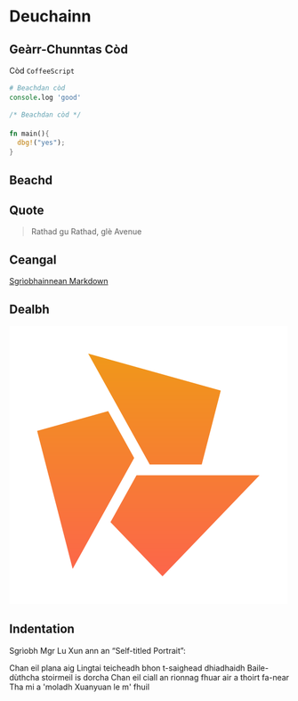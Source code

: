 [Markdown 全局注释]:#

# Deuchainn

## Geàrr-Chunntas Còd

Còd `CoffeeScript`

```coffee
# Beachdan còd
console.log 'good'


```

```rust
/* Beachdan còd */

fn main(){
  dbg!("yes");
}
```

## Beachd

<!-- HTML 注释 --> 

<!-- 多行注释 --> 

## Quote

> Rathad gu Rathad, glè Avenue

## Ceangal

[Sgrìobhainnean Markdown](https://github.com/xxai-art/xxai-art-md)

## Dealbh

![xxAI.Art Aithne Brand](https://raw.githubusercontent.com/xxai-art/web/main/file/svg/logo.svg)

## Indentation

Sgrìobh Mgr Lu Xun ann an “Self-titled Portrait”:

  Chan eil plana aig Lingtai teicheadh ​​​​bhon t-saighead dhiadhaidh
  Baile-dùthcha stoirmeil is dorcha
  Chan eil ciall an rionnag fhuar air a thoirt fa-near
  Tha mi a 'moladh Xuanyuan le m' fhuil


